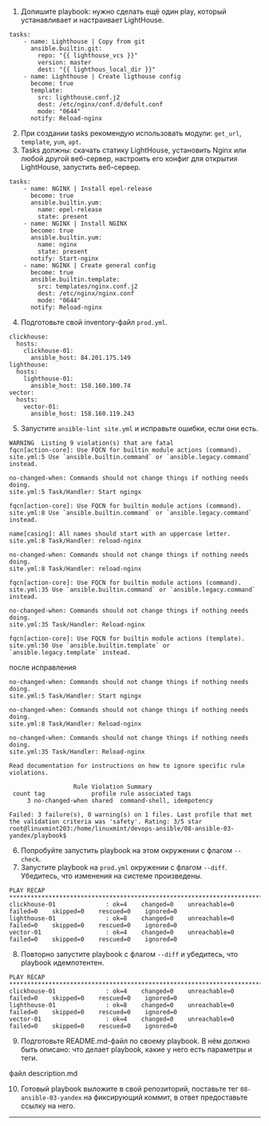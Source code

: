 1. Допишите playbook: нужно сделать ещё один play, который устанавливает и настраивает LightHouse.
```
tasks:
    - name: Lighthouse | Copy from git
      ansible.builtin.git:
        repo: "{{ lighthouse_vcs }}"
        version: master
        dest: "{{ lighthous_local_dir }}"
    - name: Lighthouse | Create ligthouse config
      become: true
      template:
        src: lighthouse.conf.j2
        dest: /etc/nginx/conf.d/defult.conf
        mode: "0644"
      notify: Reload-nginx
```
2. При создании tasks рекомендую использовать модули: `get_url`, `template`, `yum`, `apt`.
3. Tasks должны: скачать статику LightHouse, установить Nginx или любой другой веб-сервер, настроить его конфиг для открытия LightHouse, запустить веб-сервер.
```
tasks:
    - name: NGINX | Install epel-release
      become: true
      ansible.builtin.yum:
        name: epel-release
        state: present
    - name: NGINX | Install NGINX
      become: true
      ansible.builtin.yum:
        name: nginx
        state: present
      notify: Start-nginx
    - name: NGINX | Create general config
      become: true
      ansible.builtin.template:
        src: templates/nginx.conf.j2
        dest: /etc/nginx/nginx.conf
        mode: "0644"
      notify: Reload-nginx
```
4. Подготовьте свой inventory-файл `prod.yml`.
```
clickhouse:
  hosts:
    clickhouse-01:
      ansible_host: 84.201.175.149
lighthouse:
  hosts:
    lighthouse-01:
      ansible_host: 158.160.100.74
vector:
  hosts:
    vector-01:
      ansible_host: 158.160.119.243
```
5. Запустите `ansible-lint site.yml` и исправьте ошибки, если они есть.
```
WARNING  Listing 9 violation(s) that are fatal
fqcn[action-core]: Use FQCN for builtin module actions (command).
site.yml:5 Use `ansible.builtin.command` or `ansible.legacy.command` instead.

no-changed-when: Commands should not change things if nothing needs doing.
site.yml:5 Task/Handler: Start ngingx

fqcn[action-core]: Use FQCN for builtin module actions (command).
site.yml:8 Use `ansible.builtin.command` or `ansible.legacy.command` instead.

name[casing]: All names should start with an uppercase letter.
site.yml:8 Task/Handler: reload-nginx

no-changed-when: Commands should not change things if nothing needs doing.
site.yml:8 Task/Handler: reload-nginx

fqcn[action-core]: Use FQCN for builtin module actions (command).
site.yml:35 Use `ansible.builtin.command` or `ansible.legacy.command` instead.

no-changed-when: Commands should not change things if nothing needs doing.
site.yml:35 Task/Handler: Reload-nginx

fqcn[action-core]: Use FQCN for builtin module actions (template).
site.yml:50 Use `ansible.builtin.template` or `ansible.legacy.template` instead.
```

после исправления 
```
no-changed-when: Commands should not change things if nothing needs doing.
site.yml:5 Task/Handler: Start ngingx

no-changed-when: Commands should not change things if nothing needs doing.
site.yml:8 Task/Handler: Reload-nginx

no-changed-when: Commands should not change things if nothing needs doing.
site.yml:35 Task/Handler: Reload-nginx

Read documentation for instructions on how to ignore specific rule violations.

                  Rule Violation Summary                  
 count tag             profile rule associated tags       
     3 no-changed-when shared  command-shell, idempotency 

Failed: 3 failure(s), 0 warning(s) on 1 files. Last profile that met the validation criteria was 'safety'. Rating: 3/5 star
root@linuxmint203:/home/linuxmint/devops-ansible/08-ansible-03-yandex/playbook$ 
```
6. Попробуйте запустить playbook на этом окружении с флагом `--check`.
7. Запустите playbook на `prod.yml` окружении с флагом `--diff`. Убедитесь, что изменения на системе произведены.
```
PLAY RECAP ***************************************************************************************************************************
clickhouse-01              : ok=4    changed=0    unreachable=0    failed=0    skipped=0    rescued=0    ignored=0   
lighthouse-01              : ok=8    changed=0    unreachable=0    failed=0    skipped=0    rescued=0    ignored=0   
vector-01                  : ok=4    changed=0    unreachable=0    failed=0    skipped=0    rescued=0    ignored=0   
```
8. Повторно запустите playbook с флагом `--diff` и убедитесь, что playbook идемпотентен.
```
PLAY RECAP ***************************************************************************************************************************
clickhouse-01              : ok=4    changed=0    unreachable=0    failed=0    skipped=0    rescued=0    ignored=0   
lighthouse-01              : ok=8    changed=0    unreachable=0    failed=0    skipped=0    rescued=0    ignored=0   
vector-01                  : ok=4    changed=0    unreachable=0    failed=0    skipped=0    rescued=0    ignored=0   
```
9. Подготовьте README.md-файл по своему playbook. В нём должно быть описано: что делает playbook, какие у него есть параметры и теги.

файл description.md


10. Готовый playbook выложите в свой репозиторий, поставьте тег `08-ansible-03-yandex` на фиксирующий коммит, в ответ предоставьте ссылку на него.

---
